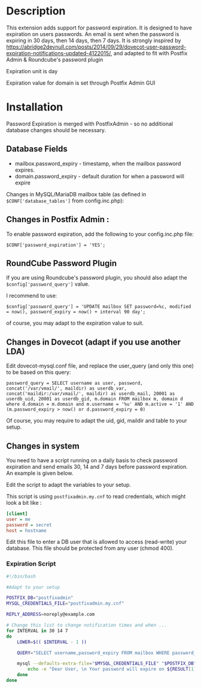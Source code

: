 # Description

This extension adds support for password expiration.
It is designed to have expiration on users passwords. An email is sent when the password is expiring in 30 days, then 14 days, then 7 days.
It is strongly inspired by https://abridge2devnull.com/posts/2014/09/29/dovecot-user-password-expiration-notifications-updated-4122015/, and adapted to fit with Postfix Admin & Roundcube's password plugin

Expiration unit is day

Expiration value for domain is set through Postfix Admin GUI

# Installation

Password Expiration is merged with PostfixAdmin - so no additional database changes should be necessary.


## Database Fields 

 * mailbox.password_expiry - timestamp, when the mailbox password expires.
 * domain.password_expiry - default duration for when a password will expire

Changes in MySQL/MariaDB mailbox table (as defined in `$CONF['database_tables']` from config.inc.php):

## Changes in Postfix Admin :

To enable password expiration, add the following to your config.inc.php file:

`$CONF['password_expiration'] = 'YES';`

## RoundCube Password Plugin

If you are using Roundcube's password plugin, you should also adapt the `$config['password_query']` value.

I recommend to use:

`$config['password_query'] = 'UPDATE mailbox SET password=%c, modified = now(), password_expiry = now() + interval 90 day';`

of course, you may adapt to the expiration value to suit.


## Changes in Dovecot (adapt if you use another LDA)

Edit dovecot-mysql.conf file, and replace the user_query (and only this one) to be based on this query:

```
password_query = SELECT username as user, password, concat('/var/vmail/', maildir) as userdb_var, concat('maildir:/var/vmail/', maildir) as userdb_mail, 20001 as userdb_uid, 20001 as userdb_gid, m.domain FROM mailbox m, domain d where d.domain = m.domain and m.username = '%u' AND m.active = '1' AND (m.password_expiry > now() or d.password_expiry = 0)
```


Of course, you may require to adapt the uid, gid, maildir and table to your setup.


## Changes in system

You need to have a script running on a daily basis to check password expiration and send emails 30, 14 and 7 days before password expiration. An example is given below.

Edit the script to adapt the variables to your setup.

This script is using `postfixadmin.my.cnf` to read credentials, which might look a bit like : 

```ini
[client]
user = me
password = secret
host = hostname
```

Edit this file to enter a DB user that is allowed to access (read-write) your database. This file should be protected from any user (chmod 400).

### Expiration Script 

```bash
#!/bin/bash

#Adapt to your setup

POSTFIX_DB="postfixadmin"
MYSQL_CREDENTIALS_FILE="postfixadmin.my.cnf"

REPLY_ADDRESS=noreply@example.com

# Change this list to change notification times and when ...
for INTERVAL in 30 14 7
do
    LOWER=$(( $INTERVAL - 1 ))

    QUERY="SELECT username,password_expiry FROM mailbox WHERE password_expiry > now() + interval $LOWER DAY AND password_expiry < NOW() + interval $INTERVAL DAY"

    mysql --defaults-extra-file="$MYSQL_CREDENTIALS_FILE" "$POSTFIX_DB" -B -N -e "$QUERY" | while IFS=$'\t' read -a RESULT ; do
        echo -e "Dear User, \n Your password will expire on ${RESULT[1]}" | mail -s "Password $INTERVAL days before expiration notification" -r $REPLY_ADDRESS  ${RESULT[0]} 
    done
done

```
